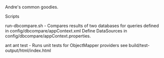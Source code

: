 
Andre's common goodies.

Scripts

  run-dbcompare.sh - Compares results of two databases for queries defined in config/dbcompare/appContext.xml
    Define DataSources in config/dbcompare/appContext.properties.

ant
  ant test - Runs unit tests for ObjectMapper providers
    see build/test-output/html/index.html

